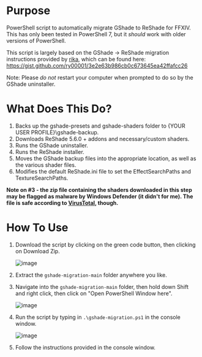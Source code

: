 # Purpose
PowerShell script to automatically migrate GShade to ReShade for FFXIV. This has only been tested in PowerShell 7, but it *should* work with older versions of PowerShell.

This script is largely based on the GShade -> ReShade migration instructions provided by [rika](https://twitter.com/lostkagamine), which can be found here: 
https://gist.github.com/ry00001/3e2e63b986cb0c673645ea42ffafcc26

Note: Please *do not* restart your computer when prompted to do so by the GShade uninstaller.

# What Does This Do?
1. Backs up the gshade-presets and gshade-shaders folder to {YOUR USER PROFILE}\gshade-backup.
2. Downloads ReShade 5.6.0 + addons and necessary/custom shaders.
3. Runs the GShade uninstaller.
4. Runs the ReShade installer.
5. Moves the GShade backup files into the appropriate location, as well as the various shader files.
6. Modifies the default ReShade.ini file to set the EffectSearchPaths and TextureSearchPaths.

**Note on #3 - the zip file containing the shaders downloaded in this step may be flagged as malware by Windows Defender (it didn't for me). The file is safe according to [VirusTotal](https://www.virustotal.com/gui/file/84bb9c44c60f9a2d4f146d95c2661be91529fe3ab0469c718bfa80bb6006bd9e/detection), though.**

# How To Use
1. Download the script by clicking on the green code button, then clicking on Download Zip.
	
	![image](https://user-images.githubusercontent.com/50959479/217788175-bbbb478a-3ba6-4170-8e73-0ce23a2719e4.png)

2. Extract the `gshade-migration-main` folder anywhere you like.
3. Navigate into the `gshade-migration-main` folder, then hold down Shift and right click, then click on "Open PowerShell Window here".
	
	![image](https://user-images.githubusercontent.com/50959479/217268541-b8f83957-2823-4d72-b258-1fce1c0dfe58.png)

3. Run the script by typing in `.\gshade-migration.ps1` in the console window.
	
	![image](https://user-images.githubusercontent.com/50959479/217268966-39c55952-ec22-4724-9bc9-7dc002fb376b.png)

4. Follow the instructions provided in the console window.
